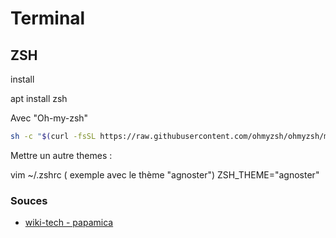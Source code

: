 # Terminal

## ZSH

install

apt install zsh

Avec "Oh-my-zsh"

```bash
sh -c "$(curl -fsSL https://raw.githubusercontent.com/ohmyzsh/ohmyzsh/master/tools/install.sh)"
```

Mettre un autre themes :

vim ~/.zshrc
( exemple avec le thème "agnoster")
ZSH_THEME="agnoster"


### Souces
- [wiki-tech - papamica](https://wiki-tech.io/fr/Linux/D%C3%A9butant/Terminal)